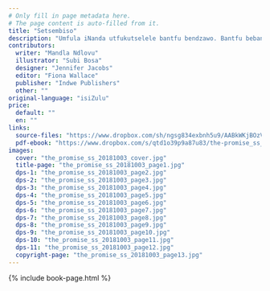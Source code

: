```yaml
---
# Only fill in page metadata here.
# The page content is auto-filled from it.
title: "Setsembiso"
description: "Umfula iNanda utfukutselele bantfu bendzawo. Bantfu bebangcolisa umfula ngemfucuta. Umfula iNanda wabajezisa ngekubakhukhula. Cilo watsembisa umfula kuwugcina uhlantekile. Ngabe Cilo umelusi wetinkhomo angakwati kugcina setsembiso?"
contributors:
  writer: "Mandla Ndlovu"
  illustrator: "Subi Bosa"
  designer: "Jennifer Jacobs"
  editor: "Fiona Wallace"
  publisher: "Indwe Publishers"
  other: ""
original-language: "isiZulu"
price:
  default: ""
  en: ""
links:
  source-files: "https://www.dropbox.com/sh/ngsg834exbnh5u9/AABkWKjBOzV2XGtPeNLAOsqMa?dl=0"
  pdf-ebook: "https://www.dropbox.com/s/qtd1o39p9a87u83/the-promise_ss_20181003.pdf?dl=0"
images:
  cover: "the_promise_ss_20181003_cover.jpg"
  title-page: "the_promise_ss_20181003_page1.jpg"
  dps-1: "the_promise_ss_20181003_page2.jpg"
  dps-2: "the_promise_ss_20181003_page3.jpg"
  dps-3: "the_promise_ss_20181003_page4.jpg"
  dps-4: "the_promise_ss_20181003_page5.jpg"
  dps-5: "the_promise_ss_20181003_page6.jpg"
  dps-6: "the_promise_ss_20181003_page7.jpg"
  dps-7: "the_promise_ss_20181003_page8.jpg"
  dps-8: "the_promise_ss_20181003_page9.jpg"
  dps-9: "the_promise_ss_20181003_page10.jpg"
  dps-10: "the_promise_ss_20181003_page11.jpg"
  dps-11: "the_promise_ss_20181003_page12.jpg"
  copyright-page: "the_promise_ss_20181003_page13.jpg"
---
```


{% include book-page.html %}
